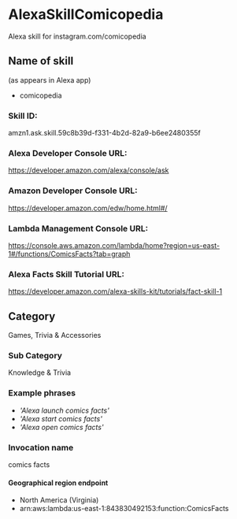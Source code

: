 # AlexaSkillComicopedia
Alexa skill for instagram.com/comicopedia

## Name of skill
(as appears in Alexa app)
* comicopedia
### Skill ID: 
amzn1.ask.skill.59c8b39d-f331-4b2d-82a9-b6ee2480355f

### Alexa Developer Console URL:
https://developer.amazon.com/alexa/console/ask
### Amazon Developer Console URL:
https://developer.amazon.com/edw/home.html#/
### Lambda Management Console URL:
https://console.aws.amazon.com/lambda/home?region=us-east-1#/functions/ComicsFacts?tab=graph
### Alexa Facts Skill Tutorial URL:
https://developer.amazon.com/alexa-skills-kit/tutorials/fact-skill-1

## Category
Games, Trivia & Accessories

### Sub Category
Knowledge & Trivia

### Example phrases
* *'Alexa launch comics facts'*
* *'Alexa start comics facts'*
* *'Alexa open comics facts'*

### Invocation name
comics facts

#### Geographical region endpoint
* North America (Virginia)
* arn:aws:lambda:us-east-1:843830492153:function:ComicsFacts

